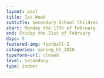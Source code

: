 ```yaml
---
layout: post
title: 1st Week
subtitle: Secondary School Children
start: Monday the 17th of February
end: Friday the 21st of February
days: 5
featured-img: football-2
categories: spring_ht_2020
typeform-url: closed
level: secondary
type: indoor
---
```

